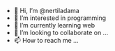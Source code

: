 - 👋 Hi, I’m @nertiladama
- 👀 I’m interested in programming
- 🌱 I’m currently learning web
- 💞️ I’m looking to collaborate on ...
- 📫 How to reach me ...

<!---
nertiladama/nertiladama is a ✨ special ✨ repository because its `README.md` (this file) appears on your GitHub profile.
You can click the Preview link to take a look at your changes.
--->
